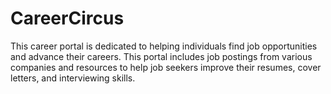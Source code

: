# CareerCircus
This career portal is dedicated to helping individuals find job opportunities and advance their careers. This portal includes job postings from various companies and resources to help job seekers improve their resumes, cover letters, and interviewing skills. 
